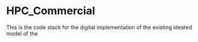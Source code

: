 # HPC_Commercial
This is the code stack for the digital implementation of the existing ideated model of the 
